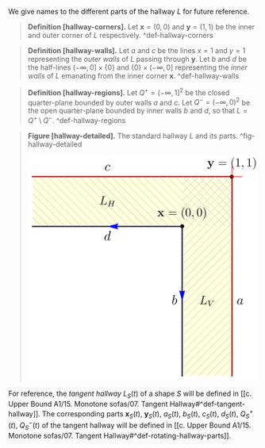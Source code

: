 We give names to the different parts of the hallway $L$ for future reference.

> __Definition [hallway-corners].__ Let $\mathbf{x} = (0, 0)$ and $\mathbf{y} = (1, 1)$ be the inner and outer corner of $L$ respectively. ^def-hallway-corners

> __Definition [hallway-walls].__ Let $a$ and $c$ be the lines $x=1$ and $y=1$ representing the _outer walls_ of $L$ passing through $\mathbf{y}$. Let $b$ and $d$ be the half-lines $(-\infty, 0] \times \left\{ 0 \right\}$ and $\left\{ 0 \right\} \times (-\infty, 0]$ representing the _inner walls_ of $L$ emanating from the inner corner $\mathbf{x}$. ^def-hallway-walls

> __Definition [hallway-regions].__ Let $Q^+ = (-\infty, 1]^2$ be the closed quarter-plane bounded by outer walls $a$ and $c$. Let $Q^- = (-\infty, 0)^2$ be the open quarter-plane bounded by inner walls $b$ and $d$, so that $L = Q^+ \setminus Q^-$. ^def-hallway-regions

> __Figure [hallway-detailed].__ The standard hallway $L$ and its parts. ^fig-hallway-detailed
> 
> ![40%](images/hallway-detailed.svg)

For reference, the _tangent hallway_ $L_S(t)$ of a shape $S$ will be defined in [[c. Upper Bound A1/15. Monotone sofas/07. Tangent Hallway#^def-tangent-hallway]]. The corresponding parts $\mathbf{x}_S(t)$, $\mathbf{y}_S(t)$, $a_S(t)$, $b_S(t)$, $c_S(t)$, $d_S(t)$, $Q^+_S(t)$, $Q^-_S(t)$ of the tangent hallway will be defined in [[c. Upper Bound A1/15. Monotone sofas/07. Tangent Hallway#^def-rotating-hallway-parts]].